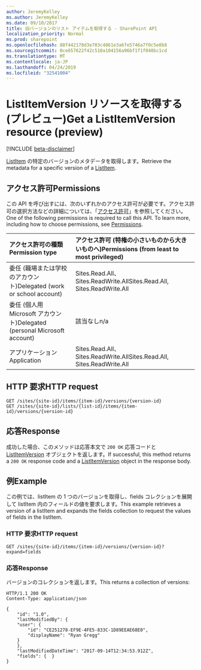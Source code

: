 ```yaml
---
author: JeremyKelley
ms.author: JeremyKelley
ms.date: 09/10/2017
title: 旧バージョンのリスト アイテムを取得する - SharePoint API
localization_priority: Normal
ms.prod: sharepoint
ms.openlocfilehash: 88f442178d3e703c4861e3a6fe5746a7f0c5e8b8
ms.sourcegitcommit: 0ce657622f42c510a104156a96bf1f1f040bc1cd
ms.translationtype: MT
ms.contentlocale: ja-JP
ms.lasthandoff: 04/24/2019
ms.locfileid: "32541004"
---
```

# <a name="get-a-listitemversion-resource-preview"></a><span data-ttu-id="2b662-102">ListItemVersion リソースを取得する (プレビュー)</span><span class="sxs-lookup"><span data-stu-id="2b662-102">Get a ListItemVersion resource (preview)</span></span>

[!INCLUDE [beta-disclaimer](../../includes/beta-disclaimer.md)]

<span data-ttu-id="2b662-103">[ListItem](../resources/listitem.md) の特定のバージョンのメタデータを取得します。</span><span class="sxs-lookup"><span data-stu-id="2b662-103">Retrieve the metadata for a specific version of a [ListItem](../resources/listitem.md).</span></span>

## <a name="permissions"></a><span data-ttu-id="2b662-104">アクセス許可</span><span class="sxs-lookup"><span data-stu-id="2b662-104">Permissions</span></span>

<span data-ttu-id="2b662-p101">この API を呼び出すには、次のいずれかのアクセス許可が必要です。アクセス許可の選択方法などの詳細については、「[アクセス許可](/graph/permissions-reference)」を参照してください。</span><span class="sxs-lookup"><span data-stu-id="2b662-p101">One of the following permissions is required to call this API. To learn more, including how to choose permissions, see [Permissions](/graph/permissions-reference).</span></span>

|            <span data-ttu-id="2b662-107">アクセス許可の種類</span><span class="sxs-lookup"><span data-stu-id="2b662-107">Permission type</span></span>             | <span data-ttu-id="2b662-108">アクセス許可 (特権の小さいものから大きいものへ)</span><span class="sxs-lookup"><span data-stu-id="2b662-108">Permissions (from least to most privileged)</span></span> |
| :------------------------------------- | :------------------------------------------ |
| <span data-ttu-id="2b662-109">委任 (職場または学校のアカウント)</span><span class="sxs-lookup"><span data-stu-id="2b662-109">Delegated (work or school account)</span></span>     | <span data-ttu-id="2b662-110">Sites.Read.All、Sites.ReadWrite.All</span><span class="sxs-lookup"><span data-stu-id="2b662-110">Sites.Read.All, Sites.ReadWrite.All</span></span>         |
| <span data-ttu-id="2b662-111">委任 (個人用 Microsoft アカウント)</span><span class="sxs-lookup"><span data-stu-id="2b662-111">Delegated (personal Microsoft account)</span></span> | <span data-ttu-id="2b662-112">該当なし</span><span class="sxs-lookup"><span data-stu-id="2b662-112">n/a</span></span>                                         |
| <span data-ttu-id="2b662-113">アプリケーション</span><span class="sxs-lookup"><span data-stu-id="2b662-113">Application</span></span>                            | <span data-ttu-id="2b662-114">Sites.Read.All、Sites.ReadWrite.All</span><span class="sxs-lookup"><span data-stu-id="2b662-114">Sites.Read.All, Sites.ReadWrite.All</span></span>         |


## <a name="http-request"></a><span data-ttu-id="2b662-115">HTTP 要求</span><span class="sxs-lookup"><span data-stu-id="2b662-115">HTTP request</span></span>

<!-- { "blockType": "ignored"} -->

```http
GET /sites/{site-id}/items/{item-id}/versions/{version-id}
GET /sites/{site-id}/lists/{list-id}/items/{item-id}/versions/{version-id}
```


## <a name="response"></a><span data-ttu-id="2b662-116">応答</span><span class="sxs-lookup"><span data-stu-id="2b662-116">Response</span></span>

<span data-ttu-id="2b662-117">成功した場合、このメソッドは応答本文で `200 OK` 応答コードと [ListItemVersion](../resources/listitemversion.md) オブジェクトを返します。</span><span class="sxs-lookup"><span data-stu-id="2b662-117">If successful, this method returns a `200 OK` response code and a [ListItemVersion](../resources/listitemversion.md) object in the response body.</span></span>


## <a name="example"></a><span data-ttu-id="2b662-118">例</span><span class="sxs-lookup"><span data-stu-id="2b662-118">Example</span></span>

<span data-ttu-id="2b662-119">この例では、listItem の 1 つのバージョンを取得し、fields コレクションを展開して listItem 内のフィールドの値を要求します。</span><span class="sxs-lookup"><span data-stu-id="2b662-119">This example retrieves a version of a listItem and expands the fields collection to request the values of fields in the listItem.</span></span>

### <a name="http-request"></a><span data-ttu-id="2b662-120">HTTP 要求</span><span class="sxs-lookup"><span data-stu-id="2b662-120">HTTP request</span></span>

<!-- { "blockType": "request", "name": "get-single-version-listItem", "scopes": "files.read" } -->

```http
GET /sites/{site-id}/items/{item-id}/versions/{version-id}?expand=fields
```

### <a name="response"></a><span data-ttu-id="2b662-121">応答</span><span class="sxs-lookup"><span data-stu-id="2b662-121">Response</span></span>

<span data-ttu-id="2b662-122">バージョンのコレクションを返します。</span><span class="sxs-lookup"><span data-stu-id="2b662-122">This returns a collection of versions:</span></span>

<!-- { "blockType": "response", "@odata.type": "microsoft.graph.listItemVersion", "truncated": true } -->

```http
HTTP/1.1 200 OK
Content-Type: application/json

{
    "id": "1.0",
    "lastModifiedBy": {
    "user": {
        "id": "CE251278-EF9E-4FE5-833C-1D89EEAE68E0",
        "displayName": "Ryan Gregg"
    }
    },
    "lastModifiedDateTime": "2017-09-14T12:34:53.912Z",
    "fields": {  }
}
```

<!--
{
  "type": "#page.annotation",
  "description": "List, review, and download previous versions of a driveItem",
  "keywords": "version, version history, versions",
  "section": "documentation",
  "tocPath": "Items/Version history",
  "suppressions": [
    "Error: /api-reference/beta/api/listitemversion-get.md:\r\n      Exception processing links.\r\n    System.ArgumentException: Link Definition was null. Link text: !INCLUDE [beta-disclaimer](../../includes/beta-disclaimer.md)\r\n      at ApiDoctor.Validation.DocFile.get_LinkDestinations()\r\n      at ApiDoctor.Validation.DocSet.ValidateLinks(Boolean includeWarnings, String[] relativePathForFiles, IssueLogger issues, Boolean requireFilenameCaseMatch, Boolean printOrphanedFiles)"
  ]
}
-->
